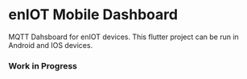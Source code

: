 # enIOT Mobile Dashboard

MQTT Dahsboard for enIOT devices. This flutter project can be run in Android and IOS devices.

### Work in Progress

